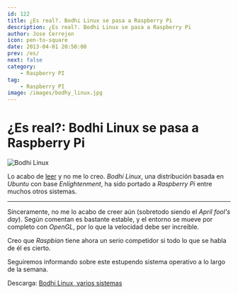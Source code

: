 ```yaml
---
id: 122
title: ¿Es real?. Bodhi Linux se pasa a Raspberry Pi
description: ¿Es real?. Bodhi Linux se pasa a Raspberry Pi
author: Jose Cerrejon
icon: pen-to-square
date: 2013-04-01 20:50:00
prev: /es/
next: false
category:
    - Raspberry PI
tag:
    - Raspberry PI
image: /images/bodhy_linux.jpg
---
```


# ¿Es real?: Bodhi Linux se pasa a Raspberry Pi

![Bodhi Linux](/images/bodhy_linux.jpg)

Lo acabo de [leer](https://plus.google.com/100130971560879475093/posts/aroZf63DNPL) y no me lo creo. _Bodhi Linux_, una distribución basada en _Ubuntu_ con base _Enlightenment_, ha sido portado a _Raspberry Pi_ entre muchos otros sistemas.

---

Sinceramente, no me lo acabo de creer aún (sobretodo siendo el _April fool's day_). Según comentan es bastante estable, y el entorno se mueve por completo con _OpenGL_, por lo que la velocidad debe ser increíble.

Creo que _Raspbian_ tiene ahora un serio competidor si todo lo que se habla de él es cierto.

Seguiremos informando sobre este estupendo sistema operativo a lo largo de la semana.

Descarga: [Bodhi Linux, varios sistemas](https://www.bodhilinux.com/downloads_mobile.php)
